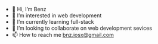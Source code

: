 - 👋 Hi, I’m Benz
- 👀 I’m interested in web development
- 🌱 I’m currently learning full-stack
- 💞️ I’m looking to collaborate on web development sevices
- 📫 How to reach me bnz.iosx@gmail.com

<!---
bnziosx/bnziosx is a ✨ special ✨ repository because its `README.md` (this file) appears on your GitHub profile.
You can click the Preview link to take a look at your changes.
--->
